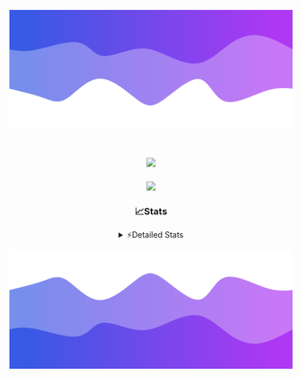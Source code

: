 ![Header](./header.png)
<div align="center">

<h1 align="center">
  <a href="https://git.io/typing-svg">
    <img src="https://readme-typing-svg.herokuapp.com/?lines=Hello,+There!+%F0%9F%91%8B;This+is+chicho.;Owner+on+Ocean;&center=true&size=25">
  </a>
</h1>
  
<p align="center">
  <img src="https://lanyard.cnrad.dev/api/852683595378196480" />
</p>

### 📈Stats
<details>
    <summary> ⚡Detailed Stats</summary>
    <br/>

<!--START_SECTION:waka-->
![Code Time](http://img.shields.io/badge/Code%20Time-1%2C155%20hrs%204%20mins-blue)

![Profile Views](http://img.shields.io/badge/Profile%20Views-2-blue)

**🐱 My GitHub Data** 

> 📦 256.4 kB Used in GitHub's Storage 
 > 
> 🏆 0 Contributions in the Year 2025
 > 
> 🚫 Not Opted to Hire
 > 
> 📜 15 Public Repositories 
 > 
> 🔑 13 Private Repositories 
 > 
**I'm a Night 🦉** 

```text
🌞 Morning                27 commits          █░░░░░░░░░░░░░░░░░░░░░░░░   04.76 % 
🌆 Daytime                76 commits          ███░░░░░░░░░░░░░░░░░░░░░░   13.40 % 
🌃 Evening                248 commits         ███████████░░░░░░░░░░░░░░   43.74 % 
🌙 Night                  216 commits         ██████████░░░░░░░░░░░░░░░   38.10 % 
```
📅 **I'm Most Productive on Friday** 

```text
Monday                   29 commits          █░░░░░░░░░░░░░░░░░░░░░░░░   05.11 % 
Tuesday                  120 commits         █████░░░░░░░░░░░░░░░░░░░░   21.16 % 
Wednesday                87 commits          ████░░░░░░░░░░░░░░░░░░░░░   15.34 % 
Thursday                 81 commits          ████░░░░░░░░░░░░░░░░░░░░░   14.29 % 
Friday                   133 commits         ██████░░░░░░░░░░░░░░░░░░░   23.46 % 
Saturday                 64 commits          ███░░░░░░░░░░░░░░░░░░░░░░   11.29 % 
Sunday                   53 commits          ██░░░░░░░░░░░░░░░░░░░░░░░   09.35 % 
```


📊 **This Week I Spent My Time On** 

```text
🕑︎ Time Zone: America/Argentina/Buenos_Aires

💬 Programming Languages: 
TypeScript               7 hrs 8 mins        ███████████████████████░░   91.27 % 
Python                   12 mins             █░░░░░░░░░░░░░░░░░░░░░░░░   02.69 % 
JSON                     10 mins             █░░░░░░░░░░░░░░░░░░░░░░░░   02.17 % 
JavaScript               8 mins              ░░░░░░░░░░░░░░░░░░░░░░░░░   01.79 % 
CSS                      6 mins              ░░░░░░░░░░░░░░░░░░░░░░░░░   01.32 % 

🔥 Editors: 
Cursor                   7 hrs 49 mins       █████████████████████████   100.00 % 

🐱‍💻 Projects: 
ocean-backend            7 hrs 49 mins       █████████████████████████   100.00 % 

💻 Operating System: 
Windows                  7 hrs 49 mins       █████████████████████████   100.00 % 
```

**I Mostly Code in JavaScript** 

```text
HTML                     7 repos             █████░░░░░░░░░░░░░░░░░░░░   18.92 % 
TypeScript               4 repos             ███░░░░░░░░░░░░░░░░░░░░░░   10.81 % 
Astro                    2 repos             █░░░░░░░░░░░░░░░░░░░░░░░░   05.41 % 
C                        1 repo              █░░░░░░░░░░░░░░░░░░░░░░░░   02.70 % 
SCSS                     1 repo              █░░░░░░░░░░░░░░░░░░░░░░░░   02.70 % 
```




 Last Updated on 28/03/2025 19:14:26 UTC
<!--END_SECTION:waka-->
</details>

![Footer](./footer.png)
